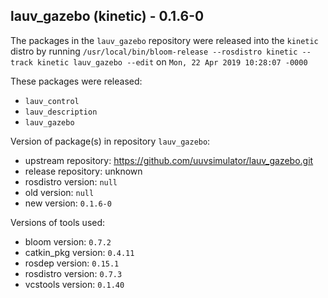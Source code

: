 ## lauv_gazebo (kinetic) - 0.1.6-0

The packages in the `lauv_gazebo` repository were released into the `kinetic` distro by running `/usr/local/bin/bloom-release --rosdistro kinetic --track kinetic lauv_gazebo --edit` on `Mon, 22 Apr 2019 10:28:07 -0000`

These packages were released:
- `lauv_control`
- `lauv_description`
- `lauv_gazebo`

Version of package(s) in repository `lauv_gazebo`:

- upstream repository: https://github.com/uuvsimulator/lauv_gazebo.git
- release repository: unknown
- rosdistro version: `null`
- old version: `null`
- new version: `0.1.6-0`

Versions of tools used:

- bloom version: `0.7.2`
- catkin_pkg version: `0.4.11`
- rosdep version: `0.15.1`
- rosdistro version: `0.7.3`
- vcstools version: `0.1.40`


